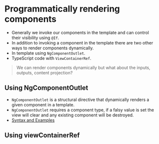 # Programmatically rendering components

- Generally we invoke our components in the template and can control their visibility using `@If`.
- In addition to invoking a component in the template there are two other ways to render components dynamically.
- In template using `NgComponentOutlet`.
- TypeScript code with `ViewContainerRef`.

> We can render components dynamically but what about the inputs, outputs, content projection?

## Using NgComponentOutlet

- `NgComponentOutlet` is a structural directive that dynamically renders a given component in a template.
- `NgComponentOutlet` requires a component type, if a falsy value is set the view will clear and any existing
  component will be destroyed.
- [Syntax and Examples](https://angular.dev/api/common/NgComponentOutlet?tab=api)

## Using viewContainerRef
